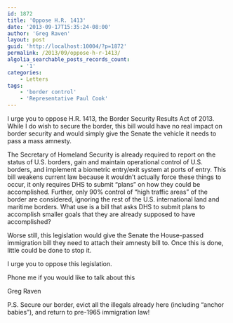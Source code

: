 ```yaml
---
id: 1872
title: 'Oppose H.R. 1413'
date: '2013-09-17T15:35:24-08:00'
author: 'Greg Raven'
layout: post
guid: 'http://localhost:10004/?p=1872'
permalink: /2013/09/oppose-h-r-1413/
algolia_searchable_posts_records_count:
    - '1'
categories:
    - Letters
tags:
    - 'border control'
    - 'Representative Paul Cook'
---
```


I urge you to oppose H.R. 1413, the Border Security Results Act of 2013. While I do wish to secure the border, this bill would have no real impact on border security and would simply give the Senate the vehicle it needs to pass a mass amnesty.  
  
The Secretary of Homeland Security is already required to report on the status of U.S. borders, gain and maintain operational control of U.S. borders, and implement a biometric entry/exit system at ports of entry. This bill weakens current law because it wouldn’t actually force these things to occur, it only requires DHS to submit “plans” on how they could be accomplished. Further, only 90% control of “high traffic areas” of the border are considered, ignoring the rest of the U.S. international land and maritime borders. What use is a bill that asks DHS to submit plans to accomplish smaller goals that they are already supposed to have accomplished?

Worse still, this legislation would give the Senate the House-passed immigration bill they need to attach their amnesty bill to. Once this is done, little could be done to stop it.

I urge you to oppose this legislation.

Phone me if you would like to talk about this

Greg Raven

P.S. Secure our border, evict all the illegals already here (including “anchor babies”), and return to pre-1965 immigration law!